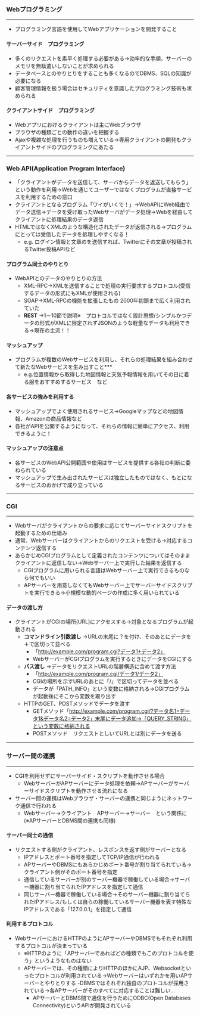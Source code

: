 ### Webプログラミング
***
- プログラミング言語を使用してWebアプリケーションを開発すること
#### サーバーサイド　プログラミング
- 多くのリクエストを素早く処理する必要がある→効率的な手順、サーバーのメモリを無駄遣いしないことが求められる
- データベースとのやりとりをすることも多くなるのでDBMS、SQLの知識が必要になる
- 顧客管理情報を扱う場合はセキュリティを意識したプログラミング技術も求められる
#### クライアントサイド　プログラミング
- Webアプリにおけるクライアントは主にWebブラウザ
- ブラウザの種類ごとの動作の違いを把握する
- Ajaxや複雑な処理を行うものも増えている→専用クライアントの開発もクライアントサイドのプログラミングにあたる
***
### Web API(Application Program Interface)
- 「クライアントがデータを送信して、サーバからデータを返送してもらう」という動作を利用→Webを通じてユーザーではなくプログラムが直接サービスを利用するための窓口
- クライアントとなるプログラム「ワイがいくで！」→WebAPIにWeb経由でデータ送信→データを受け取ったWebサーバがデータ処理→Webを経由してクライアントに処理結果のデータ返信
- HTMLではなくXMLのような構造化されたデータが返信される→プログラムにとっては受信したデータを処理しやすくなる！
  - e.g. ログイン情報と文章のを送信すれば、Twitterにその文章が投稿されるTwitter投稿APIなど
#### プログラム同士のやりとり
- WebAPIとのデータのやりとりの方法
  - XML-RPC→XMLを送信することで処理の実行要求するプロトコル(受信するデータの形式にもXMLが使用される)
  - SOAP→XML-RPCの機能を拡張したもの 2000年初頭まで広く利用されていた
  - __REST__ →1－10節で説明※　プロトコルではなく設計思想/シンプルかつデータの形式がXMLに限定されずJSONのような軽量なデータも利用できる→現在の主流！！
#### マッシュアップ
- プログラムが複数のWebサービスを利用し、それらの処理結果を組み合わせて新たなWebサービスを生み出すこと***
  - e.g.位置情報から取得した地図情報と天気予報情報を用いてその日に着る服をおすすめするサービス　など

#### 各サービスの強みを利用する
- マッシュアップでよく使用されるサービス→Googleマップなどの地図情報、Amazonの商品情報など
- 各社がAPIを公開するようになって、それらの情報に簡単にアクセス、利用できるように！
#### マッシュアップの注意点
- 各サービスのWebAPI公開範囲や使用はサービスを提供する各社の判断に委ねられている
- マッシュアップで生み出されたサービスは独立したものではなく、もとになるサービスのおかげで成り立っている
***
### CGI
***
- Webサーバがクライアントからの要求に応じてサーバーサイドスクリプトを起動するための仕組み
- 通常、Webサーバーはクライアントからのリクエストを受ける→対応するコンテンツ返信する
- あらかじめCGIプログラムとして定義されたコンテンツについてはそのままクライアントに返信しない→Webサーバー上で実行した結果を返信する
  - CGIプログラムに用いられる言語はWebサーバー上で実行できるものなら何でもいい
  - APサーバーを用意しなくてもWebサーバー上でサーバーサイドスクリプトを実行できる→小規模な動的ページの作成に多く用いられている
#### データの渡し方
- クライアントがCGIの場所(URL)にアクセスする→対象となるプログラムが起動される
  - __コマンドライン引数渡し__ →URLの末尾に？を付け、そのあとにデータを＋で区切って並べる
    - 「http://example.com/program.cgi?データ1+データ2」
    - WebサーバーがCGIプログラムを実行するときにデータをCGIにする
  - __パス渡し__ →データをリクエストURLの階層構造に含めて渡す方法
    - 「http://example.com/program.cgi/データ1/データ2」
    - CGIの場所を示すURLのあとに「/」で区切ってデータを並べる
    - データが「PATH_INFO」という変数に格納される→CGIプログラムが起動後にそこから変数を取り出す
  - HTTPのGET、POSTメソッドでデータを渡す
    - GETメソッド「http://example.com/program.cgi/?データ名1=データ1&データ名2=データ2」末尾にデータ追加→「QUERY_STRING」という変数に格納される
    - POSTメソッド　リクエストとしいてURLとは別にデータを送る
***
### サーバー間の連携
***
- CGIを利用せずにサーバーサイド・スクリプトを動作させる場合
  - WebサーバーがAPサーバーにデータ処理を依頼→APサーバーがサーバーサイドスクリプトを動作させる流れになる
- サーバー間の連携はWebブラウザ・サーバーの連携と同じようにネットワーク通信で行われる
  - Webサーバー→クライアント　APサーバー→サーバー　という関係に(※APサーバーとDBMS間の連携も同様)
#### サーバー同士の通信
- リクエストする側がクライアント、レスポンスを返す側がサーバーとなる
  - IPアドレスとポート番号を指定してTCP/IP通信が行われる
  - APサーバーやDBMSにもあらかじめポート番号が割り当てられている→クライアント側がそのポート番号を指定
  - 通信しているサーバーが別のサーバー機器で稼働している場合→サーバー機器に割り当てられたIPアドレスを指定して通信
  - 同じサーバー機器で稼働している場合→そのサーバー機器に割り当てられたIPアドレス/もしくは自らの稼働しているサーバー機器を表す特殊なIPアドレスである「127.0.0.1」を指定して通信
#### 利用するプロトコル
- WebサーバーにおけるHTTPのようにAPサーバーやDBMSでもそれぞれ利用するプロトコルが決まっている
  - ※HTTPのように「APサーバーであればどの種類でもこのプロトコルを使う」というようなものはない
  - APサーバーでは、その種類によりHTTPのほかにAJP、Websocketといったプロトコルが利用されている→Webサーバーはいずれかを用いAPサーバーとやりとりする
  -DBMSではそれぞれ独自のプロトコルが採用されている→各APサーバーがそのすべてに対応することは難しい…
    - APサーバーとDBMS間で通信を行うためにODBC(Open Databases Connectivity)というAPIが開発されている
